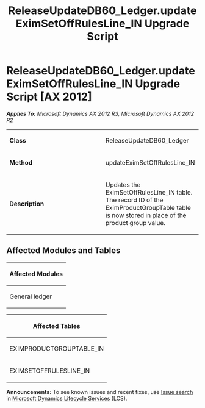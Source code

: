 ﻿---
title: ReleaseUpdateDB60_Ledger.updateEximSetOffRulesLine_IN Upgrade Script
TOCTitle: ReleaseUpdateDB60_Ledger.updateEximSetOffRulesLine_IN Upgrade Script
ms:assetid: d96f216c-2a44-e44d-d915-4d353930f2f3
ms:mtpsurl: https://msdn.microsoft.com/en-us/library/JJ687121(v=AX.60)
ms:contentKeyID: 49711568
ms.date: 05/18/2015
mtps_version: v=AX.60
---

# ReleaseUpdateDB60\_Ledger.updateEximSetOffRulesLine\_IN Upgrade Script [AX 2012]


_**Applies To:** Microsoft Dynamics AX 2012 R3, Microsoft Dynamics AX 2012 R2_

<table>
<colgroup>
<col style="width: 50%" />
<col style="width: 50%" />
</colgroup>
<tbody>
<tr class="odd">
<td><p><strong>Class</strong></p></td>
<td><p>ReleaseUpdateDB60_Ledger</p></td>
</tr>
<tr class="even">
<td><p><strong>Method</strong></p></td>
<td><p>updateEximSetOffRulesLine_IN</p></td>
</tr>
<tr class="odd">
<td><p><strong>Description</strong></p></td>
<td><p>Updates the EximSetOffRulesLine_IN table. The record ID of the EximProductGroupTable table is now stored in place of the product group value.</p></td>
</tr>
</tbody>
</table>


## Affected Modules and Tables

<table>
<colgroup>
<col style="width: 100%" />
</colgroup>
<thead>
<tr class="header">
<th><p>Affected Modules</p></th>
</tr>
</thead>
<tbody>
<tr class="odd">
<td><p>General ledger</p></td>
</tr>
</tbody>
</table>


<table>
<colgroup>
<col style="width: 100%" />
</colgroup>
<thead>
<tr class="header">
<th><p>Affected Tables</p></th>
</tr>
</thead>
<tbody>
<tr class="odd">
<td><p>EXIMPRODUCTGROUPTABLE_IN</p></td>
</tr>
<tr class="even">
<td><p>EXIMSETOFFRULESLINE_IN</p></td>
</tr>
</tbody>
</table>

  
**Announcements:** To see known issues and recent fixes, use [Issue search](http://go.microsoft.com/fwlink/?linkid=389258) in [Microsoft Dynamics Lifecycle Services](http://go.microsoft.com/fwlink/?linkid=306505) (LCS).

